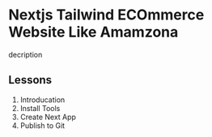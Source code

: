 # Nextjs Tailwind ECOmmerce Website Like Amamzona

decription

## Lessons

1. Introducation
2. Install Tools
3. Create Next App
4. Publish to Git
